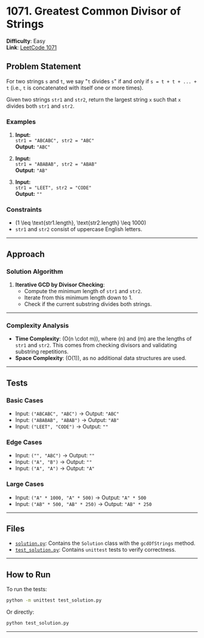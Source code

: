 # 1071. Greatest Common Divisor of Strings

**Difficulty**: Easy  
**Link**: [LeetCode 1071](https://leetcode.com/problems/greatest-common-divisor-of-strings/description/)

## Problem Statement

For two strings `s` and `t`, we say "`t` divides `s`" if and only if `s = t + t + ... + t` (i.e., `t` is concatenated with itself one or more times).

Given two strings `str1` and `str2`, return the largest string `x` such that `x` divides both `str1` and `str2`.

### Examples

1. **Input:**  
   `str1 = "ABCABC", str2 = "ABC"`  
   **Output:** `"ABC"`

2. **Input:**  
   `str1 = "ABABAB", str2 = "ABAB"`  
   **Output:** `"AB"`

3. **Input:**  
   `str1 = "LEET", str2 = "CODE"`  
   **Output:** `""`

### Constraints

- \(1 \leq \text{str1.length}, \text{str2.length} \leq 1000\)
- `str1` and `str2` consist of uppercase English letters.

---

## Approach

### Solution Algorithm

1. **Iterative GCD by Divisor Checking**:
   - Compute the minimum length of `str1` and `str2`.
   - Iterate from this minimum length down to 1.
   - Check if the current substring divides both strings.

---

### Complexity Analysis

- **Time Complexity**: \(O(n \cdot m)\), where \(n\) and \(m\) are the lengths of `str1` and `str2`. This comes from checking divisors and validating substring repetitions.
- **Space Complexity**: \(O(1)\), as no additional data structures are used.

---

## Tests

### Basic Cases
- Input: `("ABCABC", "ABC")` → Output: `"ABC"`
- Input: `("ABABAB", "ABAB")` → Output: `"AB"`
- Input: `("LEET", "CODE")` → Output: `""`

### Edge Cases
- Input: `("", "ABC")` → Output: `""`
- Input: `("A", "B")` → Output: `""`
- Input: `("A", "A")` → Output: `"A"`

### Large Cases
- Input: `("A" * 1000, "A" * 500)` → Output: `"A" * 500`
- Input: `("AB" * 500, "AB" * 250)` → Output: `"AB" * 250`

---

## Files

- [`solution.py`](./solution.py): Contains the `Solution` class with the `gcdOfStrings` method.
- [`test_solution.py`](./test_solution.py): Contains `unittest` tests to verify correctness.

---

## How to Run

To run the tests:
```bash
python -m unittest test_solution.py
```

Or directly:
```bash
python test_solution.py
``` 

--- 